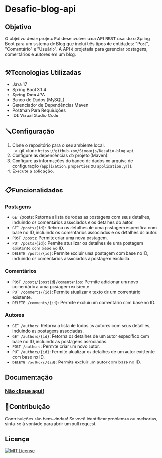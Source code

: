 # Desafio-blog-api

## Objetivo

O objetivo deste projeto Foi desenvolver uma API REST usando o Spring Boot para um sistema de Blog que inclui três tipos de entidades: "Post", "Comentário" e "Usuário". A API é projetada para gerenciar postagens, comentários e autores em um blog.
#
## ⚒️Tecnologias Utilizadas

- Java 17
- Spring Boot 3.1.4
- Spring Data JPA
- Banco de Dados (MySQL)
- Gerenciador de Dependências Maven
- Postman Para Requisições
- IDE Visual Studio Code

## 🪛Configuração 
1. Clone o repositório para o seu ambiente local.
   -  git clone ```https://github.com/Simeaojs/Desafio-blog-api```
2. Configure as dependências do projeto (Maven).
3. Configure as informações do banco de dados no arquivo de configuração (`application.properties` ou `application.yml`).
4. Execute a aplicação.
#

## 📋Funcionalidades

### Postagens
- `GET` /posts: Retorna a lista de todas as postagens com seus detalhes, incluindo os comentários associados e os detalhes do autor.
- `GET /posts/{id}`: Retorna os detalhes de uma postagem específica com base no ID, incluindo os comentários associados e os detalhes do autor.
- `POST /posts`: Permite criar uma nova postagem.
- `PUT /posts/{id}`: Permite atualizar os detalhes de uma postagem existente com base no ID.
- `DELETE /posts/{id}`: Permite excluir uma postagem com base no ID, incluindo os comentários associados à postagem excluída.

### Comentários
- `POST /posts/{postId}/comentarios`: Permite adicionar um novo comentário a uma postagem existente.
- `PUT /comments/{id}`: Permite atualizar o texto de um comentário existente.
- `DELETE /comments/{id}`: Permite excluir um comentário com base no ID.

### Autores
- `GET /authors`: Retorna a lista de todos os autores com seus detalhes, incluindo as postagens associadas.
- `GET /authors/{id}`: Retorna os detalhes de um autor específico com base no ID, incluindo as postagens associadas.
- `POST /authors`: Permite criar um novo autor.
- `PUT /authors/{id}`: Permite atualizar os detalhes de um autor existente com base no ID.
- `DELETE /authors/{id}`: Permite excluir um autor com base no ID.



## Documentação
### [Não clique aqui!](https://documenter.getpostman.com/view/28267689/2s9YJgSfEp)

## 🌱Contribuição

Contribuições são bem-vindas! Se você identificar problemas ou melhorias, sinta-se à vontade para abrir um pull request.

## Licença 

[![MIT License](https://img.shields.io/badge/License-MIT-green.svg)](https://choosealicense.com/licenses/mit/)


